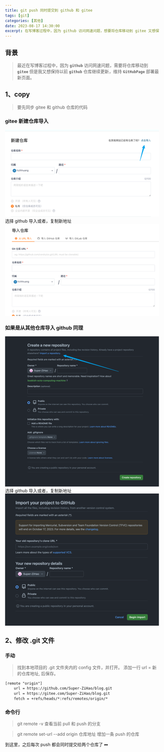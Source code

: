 ```yaml
---
title: git push 同时提交到 github 和 gitee
tags: [git]
categories: [其他]
date: 2023-08-17 14:30:00
excerpt: 在写博客过程中，因为 github 访问网速问题，想要将仓库移动到 gitee 又想保持以前 github 仓库继续更新...
---
```


## 背景
> 最近在写博客过程中，因为 **`github`** 访问网速问题，需要将仓库移动到 **`gitee`** 但是我又想保持以前 **`github`** 仓库继续更新，维持 **`GitHubPage`** 部署最新页面。


## 1、copy
> 要先同步 gitee 和 github 仓库的代码
### gitee 新建仓库导入
![gitee](/assets/images/compatible/gitee_import.png)
选择 github 导入或者，复制新地址
![gitee](/assets/images/compatible/gitee_import2.png)

### 如果是从其他仓库导入 github 同理
![github](/assets/images/compatible/github_import.png)
选择 github 导入或者，复制新地址
![github](/assets/images/compatible/github_import2.png)
## 2、修改 .git 文件
### 手动
> 找到本地项目的 .git 文件夹内的 config 文件，并打开。
> 添加一行 url = 新的仓库地址, 后保存。

```txt
[remote "origin"]
	url = https://github.com/Super-ZiHao/blog.git
	url = https://gitee.com/Super-ZiHao/blog.git 
	fetch = +refs/heads/*:refs/remotes/origin/*
```

### 命令行
> git remote -v
> 查看当前 pull 和 push 的分支

> git remote set-url --add origin 仓库地址
> 增加一条 push 的仓库


到这里，之后每次 push 都会同时提交给两个仓库了 `🕶️`